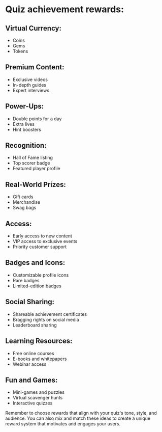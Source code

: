 # Quiz achievement rewards:

## Virtual Currency:
- Coins
- Gems
- Tokens
## Premium Content:
- Exclusive videos
- In-depth guides
- Expert interviews
## Power-Ups:
- Double points for a day
- Extra lives
- Hint boosters
## Recognition:
- Hall of Fame listing
- Top scorer badge
- Featured player profile
## Real-World Prizes:
- Gift cards
- Merchandise
- Swag bags
## Access:
- Early access to new content
- VIP access to exclusive events
- Priority customer support
## Badges and Icons:
- Customizable profile icons
- Rare badges
- Limited-edition badges
## Social Sharing:
- Shareable achievement certificates
- Bragging rights on social media
- Leaderboard sharing
## Learning Resources:
- Free online courses
- E-books and whitepapers
- Webinar access
## Fun and Games:
- Mini-games and puzzles
- Virtual scavenger hunts
- Interactive quizzes

Remember to choose rewards that align with your quiz's tone, style, and audience.
You can also mix and match these ideas to create a unique reward system that motivates and engages your users.